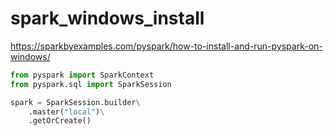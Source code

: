 # spark_windows_install

https://sparkbyexamples.com/pyspark/how-to-install-and-run-pyspark-on-windows/


```python
from pyspark import SparkContext
from pyspark.sql import SparkSession

spark = SparkSession.builder\
    .master("local")\
    .getOrCreate()
```
